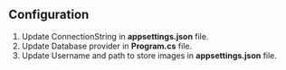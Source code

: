 ﻿## Configuration

1. Update ConnectionString in **appsettings.json** file.
2. Update Database provider in **Program.cs** file.
3. Update Username and path to store images in **appsettings.json** file.